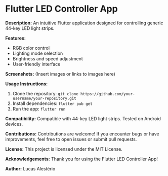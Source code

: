 # Flutter LED Controller App

**Description:**
An intuitive Flutter application designed for controlling generic 44-key LED light strips.

**Features:**
- RGB color control
- Lighting mode selection
- Brightness and speed adjustment
- User-friendly interface

**Screenshots:**
(Insert images or links to images here)

**Usage Instructions:**
1. Clone the repository: `git clone https://github.com/your-username/your-repository.git`
2. Install dependencies: `flutter pub get`
3. Run the app: `flutter run`

**Compatibility:**
Compatible with 44-key LED light strips. Tested on Android devices.

**Contributions:**
Contributions are welcome! If you encounter bugs or have improvements, feel free to open issues or submit pull requests.

**License:**
This project is licensed under the MIT License.

**Acknowledgements:**
Thank you for using the Flutter LED Controller App!

**Author:**
Lucas Alestério
